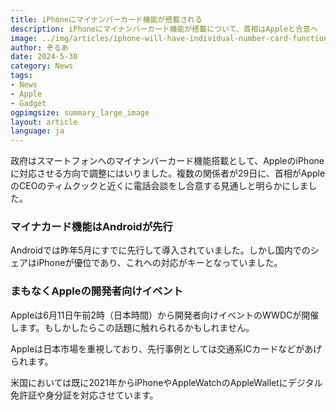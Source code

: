 ```yaml
---
title: iPhoneにマイナンバーカード機能が搭載される
description: iPhoneにマイナンバーカード機能が搭載について、首相はAppleと合意へ
image: ../img/articles/iphone-will-have-individual-number-card-functions.webp
author: ぞるあ
date: 2024-5-30
category: News
tags:
- News
- Apple
- Gadget
ogpimgsize: summary_large_image
layout: article
language: ja
---
```

政府はスマートフォンへのマイナンバーカード機能搭載として、AppleのiPhoneに対応させる方向で調整にはいりました。複数の関係者が29日に、首相がAppleのCEOのティムクックと近くに電話会談をし合意する見通しと明らかにしました。

### マイナカード機能はAndroidが先行
Androidでは昨年5月にすでに先行して導入されていました。しかし国内でのシェアはiPhoneが優位であり、これへの対応がキーとなっていました。

### まもなくAppleの開発者向けイベント
Appleは6月11日午前2時（日本時間）から開発者向けイベントのWWDCが開催します。もしかしたらこの話題に触れられるかもしれません。

Appleは日本市場を重視しており、先行事例としては交通系ICカードなどがあげられます。

米国においては既に2021年からiPhoneやAppleWatchのAppleWalletにデジタル免許証や身分証を対応させています。